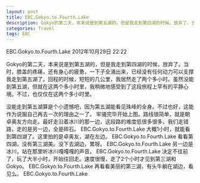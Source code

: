 ```yaml
---
layout: post
title: EBC.Gokyo.to.Fourth.Lake 
description: Gokyo的第二天，本来说是到第五湖的，但是我走到第四湖的时候，放弃了。当时，膝盖的疼痛，还有身心的疲惫，一下子全涌出来，已经没有任何动力可以支撑我走到第五湖了。回程的时候，短短的几公里，我居然走了两个多小时。虽然没能到第五湖，但就在这两个多小时里，我稍微地感受到了这段旅程上罕有的平静心境。不过，也仅仅在这两个多小时里。
categories: Travel
tags: EBC
---
```


EBC.Gokyo.to.Fourth.Lake 
2012年10月29日 22:22

Gokyo的第二天，本来说是到第五湖的，但是我走到第四湖的时候，放弃了。当时，膝盖的疼痛，还有身心的疲惫，一下子全涌出来，已经没有任何动力可以支撑我走到第五湖了。回程的时候，短短的几公里，我居然走了两个多小时。虽然没能到第五湖，但就在这两个多小时里，我稍微地感受到了这段旅程上罕有的平静心境。不过，也仅仅在这两个多小时里。

没能走到第五湖算是个小遗憾吧，因为第五湖能看见珠峰的全身。不过也好，这能作为说服自己再去一次的理由之一了。
牢骚完毕开始上图。路线很简单，就是朝卓奥友方向走。最好走沿着冰川的那一边，这段路的难度低很多很多。我们走错路，走的是另一边，全是碎石。
EBC.Gokyo.to.Fourth.Lake
大概1小时，就能看到第四湖了。这里拍的是卓奥友，湖在左边。
EBC.Gokyo.to.Fourth.Lake
看看第四湖，没有第三湖美。没下去湖边，累呀。
EBC.Gokyo.to.Fourth.Lake
另一边是冰川，站在那里听冰川嘎嘎嘎的声音。
EBC.Gokyo.to.Fourth.Lake
决定不往前了，玩了大半小时，开始往回走。速度很慢，走了2个小时才见到第三湖和Gokyo。
EBC.Gokyo.to.Fourth.Lake
再看看美丽的第三湖，有头牛躺在湖边，看见么。
EBC.Gokyo.to.Fourth.Lake
 
